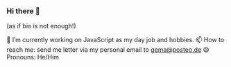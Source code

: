 ### Hi there 👋

(as if bio is not enough!)

🔭 I’m currently working on JavaScript as my day job and hobbies.
📫 How to reach me: send me letter via my personal email to gema@posteo.de
😄 Pronouns: He/Him
<!--
**heygema/heygema** is a ✨ _special_ ✨ repository because its `README.md` (this file) appears on your GitHub profile.

Here are some ideas to get you started:

- 🔭 I’m currently working on ...
- 🌱 I’m currently learning ...
- 👯 I’m looking to collaborate on ...
- 🤔 I’m looking for help with ...
- 💬 Ask me about ...
- 📫 How to reach me: ...
- 😄 Pronouns: ...
- ⚡ Fun fact: ...
-->
